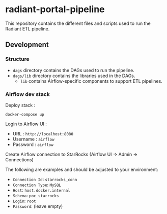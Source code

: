 # radiant-portal-pipeline

This repository contains the different files and scripts used to run the Radiant ETL pipeline.

## Development

### Structure

- `dags` directory contains the DAGs used to run the pipeline.
- `dags/lib` directory contains the libraries used in the DAGs.
  - `lib` contains Airflow-specific components to support ETL pipelines.


### Airflow dev stack

Deploy stack :

```
docker-compose up
```

Login to Airflow UI :

- URL : `http://localhost:8080`
- Username : `airflow`
- Password : `airflow`

Create Airflow connection to StarRocks (Airflow UI => Admin => Connections)

The following are examples and should be adjusted to your environment:

- `Connection Id`: `starrocks_conn`
- `Connection Type`: `MySQL`
- `Host`: `host.docker.internal`
- `Schema`: `poc_starrocks`
- `Login`: `root`
- `Password`: (leave empty)
